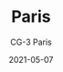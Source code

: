 ---
image_primary: "img/CG_Paris_Art.jpg"
image_secondary: "img/CGastaldi_Paris_Interior.jpg"
subtitle: "CG-3 Paris"
tags: 
  - "Wall Coverings"
title: "Paris"
href: "https://www.areaenvironments.com/order/cg-3-paris"
designer: "Christian Gastaldi"
category: "Wall Coverings"
manufacturer: "Area Environments"
slug: "/manufacturers/area-environments/wall-coverings/christian-gastaldi-paris"
date: "2021-05-07"
---